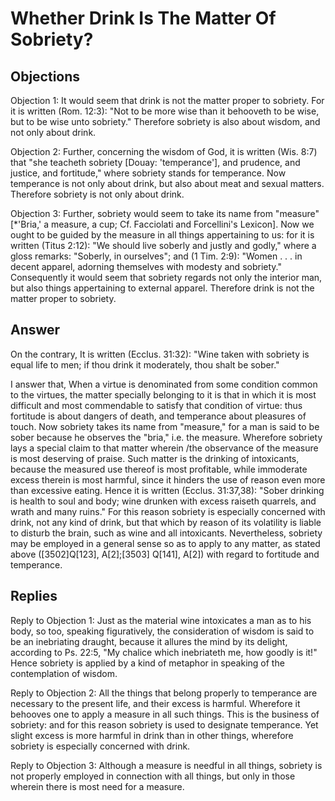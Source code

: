 # Whether Drink Is The Matter Of Sobriety?

## Objections

Objection 1: It would seem that drink is not the matter proper to sobriety. For it is written (Rom. 12:3): "Not to be more wise than it behooveth to be wise, but to be wise unto sobriety." Therefore sobriety is also about wisdom, and not only about drink.

Objection 2: Further, concerning the wisdom of God, it is written (Wis. 8:7) that "she teacheth sobriety [Douay: 'temperance'], and prudence, and justice, and fortitude," where sobriety stands for temperance. Now temperance is not only about drink, but also about meat and sexual matters. Therefore sobriety is not only about drink.

Objection 3: Further, sobriety would seem to take its name from "measure" [*'Bria,' a measure, a cup; Cf. Facciolati and Forcellini's Lexicon]. Now we ought to be guided by the measure in all things appertaining to us: for it is written (Titus 2:12): "We should live soberly and justly and godly," where a gloss remarks: "Soberly, in ourselves"; and (1 Tim. 2:9): "Women . . . in decent apparel, adorning themselves with modesty and sobriety." Consequently it would seem that sobriety regards not only the interior man, but also things appertaining to external apparel. Therefore drink is not the matter proper to sobriety.

## Answer

On the contrary, It is written (Ecclus. 31:32): "Wine taken with sobriety is equal life to men; if thou drink it moderately, thou shalt be sober."

I answer that, When a virtue is denominated from some condition common to the virtues, the matter specially belonging to it is that in which it is most difficult and most commendable to satisfy that condition of virtue: thus fortitude is about dangers of death, and temperance about pleasures of touch. Now sobriety takes its name from "measure," for a man is said to be sober because he observes the "bria," i.e. the measure. Wherefore sobriety lays a special claim to that matter wherein /the observance of the measure is most deserving of praise. Such matter is the drinking of intoxicants, because the measured use thereof is most profitable, while immoderate excess therein is most harmful, since it hinders the use of reason even more than excessive eating. Hence it is written (Ecclus. 31:37,38): "Sober drinking is health to soul and body; wine drunken with excess raiseth quarrels, and wrath and many ruins." For this reason sobriety is especially concerned with drink, not any kind of drink, but that which by reason of its volatility is liable to disturb the brain, such as wine and all intoxicants. Nevertheless, sobriety may be employed in a general sense so as to apply to any matter, as stated above ([3502]Q[123], A[2];[3503] Q[141], A[2]) with regard to fortitude and temperance.

## Replies

Reply to Objection 1: Just as the material wine intoxicates a man as to his body, so too, speaking figuratively, the consideration of wisdom is said to be an inebriating draught, because it allures the mind by its delight, according to Ps. 22:5, "My chalice which inebriateth me, how goodly is it!" Hence sobriety is applied by a kind of metaphor in speaking of the contemplation of wisdom.

Reply to Objection 2: All the things that belong properly to temperance are necessary to the present life, and their excess is harmful. Wherefore it behooves one to apply a measure in all such things. This is the business of sobriety: and for this reason sobriety is used to designate temperance. Yet slight excess is more harmful in drink than in other things, wherefore sobriety is especially concerned with drink.

Reply to Objection 3: Although a measure is needful in all things, sobriety is not properly employed in connection with all things, but only in those wherein there is most need for a measure.